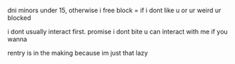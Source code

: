 

<p>dni minors under 15, otherwise i free block = if i dont like u or ur weird ur blocked</p>
<p>i dont usually interact first. promise i dont bite u can interact with me if you wanna</p>

<p>rentry is in the making because im just that lazy</p>
